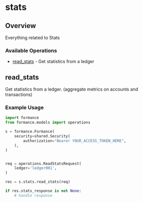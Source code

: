 # stats

## Overview

Everything related to Stats

### Available Operations

* [read_stats](#read_stats) - Get statistics from a ledger

## read_stats

Get statistics from a ledger. (aggregate metrics on accounts and transactions)


### Example Usage

```python
import formance
from formance.models import operations

s = formance.Formance(
    security=shared.Security(
        authorization="Bearer YOUR_ACCESS_TOKEN_HERE",
    ),
)


req = operations.ReadStatsRequest(
    ledger='ledger001',
)

res = s.stats.read_stats(req)

if res.stats_response is not None:
    # handle response
```

